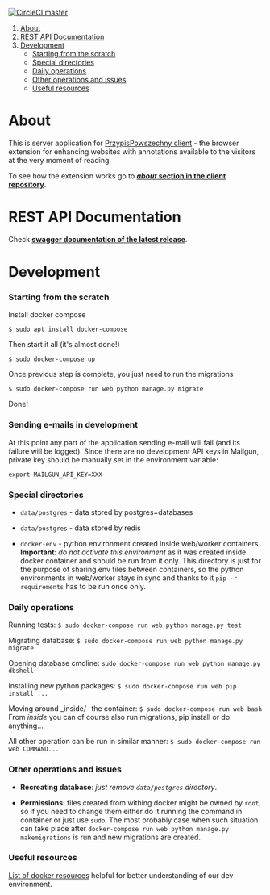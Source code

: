 [![CircleCI master](https://circleci.com/gh/PrzypisPowszechny/pp/tree/master.svg?style=shield)](https://circleci.com/gh/PrzypisPowszechny/pp/tree/master)


1. [About](#about)
2. [REST API Documentation](#rest-api-documentation)
2. [Development](#development)
   - [Starting from the scratch](#starting-from-the-scratch) 
   - [Special directories](#special-directories) 
   - [Daily operations](#daily-operations) 
   - [Other operations and issues](#other-operations-and-issues) 
   - [Useful resources](#useful-resources) 


# About

This is server application for [PrzypisPowszechny client](https://github.com/PrzypisPowszechny/pp-client) - the browser extension for enhancing websites with annotations 
available to the visitors at the very moment of reading.

To see how the extension works go to 
**[_about_ section in the client repository](https://github.com/PrzypisPowszechny/pp-client#about)**.


# REST API Documentation 

Check **[swagger documentation of the latest release](https://przypispowszechny.pl/api/docs/)**.

# Development

### Starting from the scratch

Install docker compose

`$ sudo apt install docker-compose`

Then start it all (it's almost done!)

`$ sudo docker-compose up`

Once previous step is complete, you just need to run the migrations

`$ sudo docker-compose run web python manage.py migrate`

Done!

### Sending e-mails in development

At this point any part of the application sending e-mail will fail
(and its failure will be logged).
Since there are no development API keys in Mailgun, private key should
be manually set in the environment variable:

`export MAILGUN_API_KEY=XXX`

### Special directories

- `data/postgres` - data stored by postgres=databases

- `data/postgres` - data stored by redis

- `docker-env` - python environment created inside web/worker containers
**Important**: _do not activate this environment_ as it was created inside docker container and should be run from it
only. This directory is just for the purpose of sharing env files between containers, so the python environments in 
web/worker stays in sync and thanks to it `pip -r requirements` has to be run once only. 


### Daily operations

Running tests: `$ sudo docker-compose run web python manage.py test`

Migrating database: `$ sudo docker-compose run web python manage.py migrate`

Opening database cmdline: `sudo docker-compose run web python manage.py dbshell`

Installing new python packages:
`$ sudo docker-compose run web pip install ...`

Moving around _inside/- the container: `$ sudo docker-compose run web bash`  
From _inside_ you can of course also run migrations, pip install or do anything... 

All other operation can be run in similar manner: `$ sudo docker-compose run web COMMAND...`


### Other operations and issues

- **Recreating database**: _just remove `data/postgres` directory_.

- **Permissions**: files created from withing docker might be owned by `root`, so if you need to change them either do it 
running the command in container or just use `sudo`. The most probably case when such situation can take place after 
`docker-compose run web python manage.py makemigrations` is run and new migrations are created.   

### Useful resources

[List of docker resources](./docs/docker-resources.md) helpful for better understanding of our dev environment.
